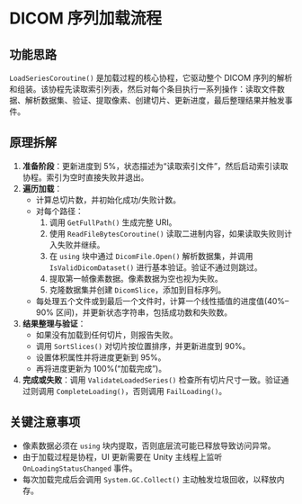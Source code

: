 # DICOM 序列加载流程

## 功能思路

`LoadSeriesCoroutine()` 是加载过程的核心协程，它驱动整个 DICOM 序列的解析和组装。该协程先读取索引列表，然后对每个条目执行一系列操作：读取文件数据、解析数据集、验证、提取像素、创建切片、更新进度，最后整理结果并触发事件。

## 原理拆解

1. **准备阶段**：更新进度到 5%，状态描述为“读取索引文件”，然后启动索引读取协程。索引为空时直接失败并退出。
2. **遍历加载**：
   - 计算总切片数，并初始化成功/失败计数。
   - 对每个路径：
     1. 调用 `GetFullPath()` 生成完整 URI。
     2. 使用 `ReadFileBytesCoroutine()` 读取二进制内容，如果读取失败则计入失败并继续。
     3. 在 `using` 块中通过 `DicomFile.Open()` 解析数据集，并调用 `IsValidDicomDataset()` 进行基本验证。验证不通过则跳过。
     4. 提取第一帧像素数据。像素数据为空也视为失败。
     5. 克隆数据集并创建 `DicomSlice`，添加到目标序列。
   - 每处理五个文件或到最后一个文件时，计算一个线性插值的进度值(40%–90% 区间)，并更新状态字符串，包括成功数和失败数。
3. **结果整理与验证**：
   - 如果没有加载到任何切片，则报告失败。
   - 调用 `SortSlices()` 对切片按位置排序，并更新进度到 90%。
   - 设置体积属性并将进度更新到 95%。
   - 再将进度更新为 100%(“加载完成”)。
4. **完成或失败**：调用 `ValidateLoadedSeries()` 检查所有切片尺寸一致。验证通过则调用 `CompleteLoading()`，否则调用 `FailLoading()`。

## 关键注意事项

- 像素数据必须在 `using` 块内提取，否则底层流可能已释放导致访问异常。
- 由于加载过程是协程，UI 更新需要在 Unity 主线程上监听 `OnLoadingStatusChanged` 事件。
- 每次加载完成后会调用 `System.GC.Collect()` 主动触发垃圾回收，以释放内存。
